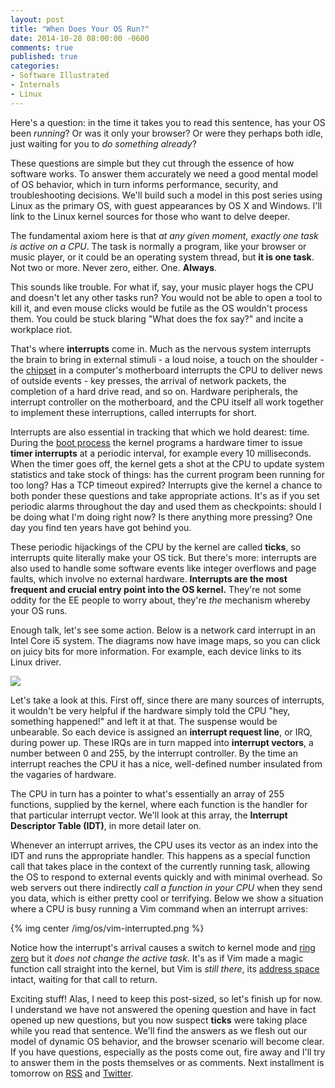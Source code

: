 ```yaml
---
layout: post
title: "When Does Your OS Run?"
date: 2014-10-28 08:00:00 -0600
comments: true
published: true
categories: 
- Software Illustrated
- Internals
- Linux
---
```


Here's a question: in the time it takes you to read this sentence, has your OS
been _running_? Or was it only your browser? Or were they perhaps both idle,
just waiting for you to _do something already_?

These questions are simple but they cut through the essence of how software
works. To answer them accurately we need a good mental model of OS behavior,
which in turn informs performance, security, and troubleshooting decisions.
We'll build such a model in this post series using Linux as the primary OS, with
guest appearances by OS X and Windows.  I'll link to the Linux kernel sources
for those who want to delve deeper.

The fundamental axiom here is that _at any given moment, exactly one task is
active on a CPU_. The task is normally a program, like your browser or music
player, or it could be an operating system thread, but **it is one task**. Not
two or more. Never zero, either. One. **Always**.

This sounds like trouble. For what if, say, your music player hogs the CPU and
doesn't let any other tasks run? You would not be able to open a tool to kill
it, and even mouse clicks would be futile as the OS wouldn't process them.  You
could be stuck blaring "What does the fox say?" and incite a workplace riot.

That's where **interrupts** come in. Much as the nervous system interrupts the
brain to bring in external stimuli - a loud noise, a touch on the shoulder - the
[chipset] in a computer's motherboard interrupts the CPU to deliver news of
outside events - key presses, the arrival of network packets, the completion of
a hard drive read, and so on.  Hardware peripherals, the interrupt controller on
the motherboard, and the CPU itself all work together to implement these
interruptions, called interrupts for short.

Interrupts are also essential in tracking that which we hold dearest: time.
During the [boot process] the kernel programs a hardware timer to issue **timer
interrupts** at a periodic interval, for example every 10 milliseconds.
When the timer goes off, the kernel gets a shot at the CPU to update system
statistics and take stock of things: has the current program been running for
too long? Has a TCP timeout expired? Interrupts give the kernel a chance to both
ponder these questions and take appropriate actions. It's as if you set periodic
alarms throughout the day and used them as checkpoints: should I be doing what
I'm doing right now? Is there anything more pressing? One day you find ten
years have got behind you.

These periodic hijackings of the CPU by the kernel are called **ticks**, so
interrupts quite literally make your OS tick. But there's more: interrupts are
also used to handle some software events like integer overflows and page faults,
which involve no external hardware. **Interrupts are the most frequent and
crucial entry point into the OS kernel.** They're not some oddity for the EE
people to worry about, they're *the* mechanism whereby your OS runs.

Enough talk, let's see some action. Below is a network card interrupt in an
Intel Core i5 system. The diagrams now have image maps, so you can click on
juicy bits for more information. For example, each device links to its Linux
driver.

<img id="hw-interrupt" class="center" src="/img/os/hardware-interrupt.png"
usemap="#mapHwInterrupt">
<map id="mapHwInterrupt" name="mapHwInterrupt">
<area shape='poly' coords='490,294,490,354,270,354,270,294' href='https://github.com/torvalds/linux/blob/v3.17/drivers/net/ethernet/intel/e1000e/netdev.c'>
<area shape='poly' coords='754,294,754,354,534,354,534,294' href='https://github.com/torvalds/linux/blob/v3.16/drivers/hid/usbhid/usbkbd.c'>
<area shape='poly' coords='488,490,488,598,273,598,273,490' href='https://github.com/torvalds/linux/blob/v3.16/arch/x86/kernel/apic/io_apic.c'>
<area shape='poly' coords='720,490,720,598,506,598,506,490' href='https://github.com/torvalds/linux/blob/v3.17/arch/x86/kernel/hpet.c'>
</map>

Let's take a look at this. First off, since there are many sources of
interrupts, it wouldn't be very helpful if the hardware simply told the CPU
"hey, something happened!" and left it at that.  The suspense would be
unbearable. So each device is assigned an **interrupt request line**, or IRQ,
during power up. These IRQs are in turn mapped into **interrupt vectors**,
a number between 0 and 255, by the interrupt controller. By the time an
interrupt reaches the CPU it has a nice, well-defined number insulated from the
vagaries of hardware.

The CPU in turn has a pointer to what's essentially an array of 255 functions,
supplied by the kernel, where each function is the handler for that
particular interrupt vector. We'll look at this array, the **Interrupt Descriptor Table (IDT)**, in more detail later on.

Whenever an interrupt arrives, the CPU uses its vector as an index into the
IDT and runs the appropriate handler. This happens as a special function call
that takes place in the context of the currently running task, allowing the OS
to respond to external events quickly and with minimal overhead.  So web servers
out there indirectly *call a function in your CPU* when they send you data,
which is either pretty cool or terrifying.  Below we show a situation where
a CPU is busy running a Vim command when an interrupt arrives:

{% img center /img/os/vim-interrupted.png %}

Notice how the interrupt's arrival causes a switch to kernel mode 
and [ring zero] but it *does not change the active task*. It's as if Vim made
a magic function call straight into the kernel, but Vim is *still there*, its
[address space][anatomy] intact, waiting for that call to return.

Exciting stuff! Alas, I need to keep this post-sized, so let's finish up for
now.  I understand we have not answered the opening question and have in fact
opened up new questions, but you now suspect **ticks** were taking place while
you read that sentence. We'll find the answers as we flesh out our model of
dynamic OS behavior, and the browser scenario will become clear.  If you
have questions, especially as the posts come out, fire away and I'll try to
answer them in the posts themselves or as comments. Next installment is
tomorrow on [RSS][subscribe] and [Twitter][follow me].

[subscribe]: http://feeds.feedburner.com/GustavoDuarte
[follow me]: http://twitter.com/food4hackers
[jcm-on-interrupts]: http://www.jonmasters.org/blog/2007/12/12/everything-you-know-about-interrupts-is-wrong/
[intel-msi]: http://www.intel.com/content/dam/www/public/us/en/documents/white-papers/msg-signaled-interrupts-paper.pdf
[pcie-system-architecture-ch9]: http://my.safaribooksonline.com/0321156307/ch09
[chipset]: /post/motherboard-chipsets-memory-map
[ring zero]: /post/cpu-rings-privilege-and-protection
[boot process]: /post/kernel-boot-process
[anatomy]: /post/anatomy-of-a-program-in-memory "Anatomy of a Program in Memory"
[time]: https://github.com/torvalds/linux/blob/v3.17/arch/x86/kernel/time.c
